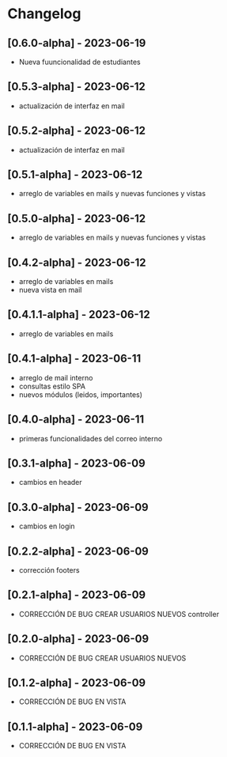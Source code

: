 # Changelog

## [0.6.0-alpha] - 2023-06-19
- Nueva fuuncionalidad de estudiantes
## [0.5.3-alpha] - 2023-06-12
- actualización de interfaz en mail
## [0.5.2-alpha] - 2023-06-12
- actualización de interfaz en mail
## [0.5.1-alpha] - 2023-06-12
- arreglo de variables en mails y nuevas funciones y vistas
## [0.5.0-alpha] - 2023-06-12
- arreglo de variables en mails y nuevas funciones y vistas
## [0.4.2-alpha] - 2023-06-12
- arreglo de variables en mails
- nueva vista en mail
## [0.4.1.1-alpha] - 2023-06-12
- arreglo de variables en mails
## [0.4.1-alpha] - 2023-06-11
- arreglo de mail interno
- consultas estilo SPA
- nuevos módulos (leidos, importantes)
## [0.4.0-alpha] - 2023-06-11
- primeras funcionalidades del correo interno
## [0.3.1-alpha] - 2023-06-09
- cambios en header
## [0.3.0-alpha] - 2023-06-09
- cambios en login
## [0.2.2-alpha] - 2023-06-09
- corrección footers
## [0.2.1-alpha] - 2023-06-09
- CORRECCIÓN DE BUG CREAR USUARIOS NUEVOS controller
## [0.2.0-alpha] - 2023-06-09
- CORRECCIÓN DE BUG CREAR USUARIOS NUEVOS
## [0.1.2-alpha] - 2023-06-09
- CORRECCIÓN DE BUG EN VISTA
## [0.1.1-alpha] - 2023-06-09
- CORRECCIÓN DE BUG EN VISTA






